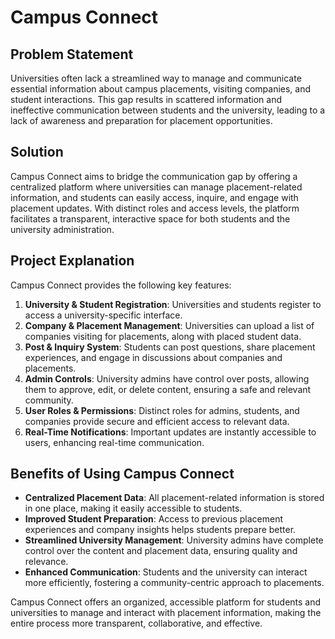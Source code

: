 # Campus Connect

## Problem Statement

Universities often lack a streamlined way to manage and communicate essential information about campus placements, visiting companies, and student interactions. This gap results in scattered information and ineffective communication between students and the university, leading to a lack of awareness and preparation for placement opportunities.

## Solution

Campus Connect aims to bridge the communication gap by offering a centralized platform where universities can manage placement-related information, and students can easily access, inquire, and engage with placement updates. With distinct roles and access levels, the platform facilitates a transparent, interactive space for both students and the university administration.

## Project Explanation

Campus Connect provides the following key features:

1. **University & Student Registration**: Universities and students register to access a university-specific interface.
2. **Company & Placement Management**: Universities can upload a list of companies visiting for placements, along with placed student data.
3. **Post & Inquiry System**: Students can post questions, share placement experiences, and engage in discussions about companies and placements.
4. **Admin Controls**: University admins have control over posts, allowing them to approve, edit, or delete content, ensuring a safe and relevant community.
5. **User Roles & Permissions**: Distinct roles for admins, students, and companies provide secure and efficient access to relevant data.
6. **Real-Time Notifications**: Important updates are instantly accessible to users, enhancing real-time communication.

## Benefits of Using Campus Connect

- **Centralized Placement Data**: All placement-related information is stored in one place, making it easily accessible to students.
- **Improved Student Preparation**: Access to previous placement experiences and company insights helps students prepare better.
- **Streamlined University Management**: University admins have complete control over the content and placement data, ensuring quality and relevance.
- **Enhanced Communication**: Students and the university can interact more efficiently, fostering a community-centric approach to placements.

Campus Connect offers an organized, accessible platform for students and universities to manage and interact with placement information, making the entire process more transparent, collaborative, and effective.
